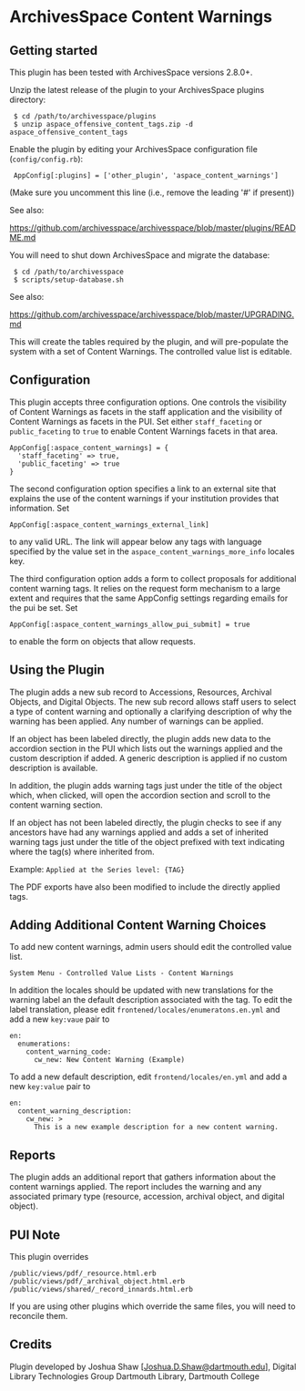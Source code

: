 ArchivesSpace Content Warnings
=============================

## Getting started

This plugin has been tested with ArchivesSpace versions 2.8.0+.

Unzip the latest release of the plugin to your
ArchivesSpace plugins directory:

     $ cd /path/to/archivesspace/plugins
     $ unzip aspace_offensive_content_tags.zip -d aspace_offensive_content_tags

Enable the plugin by editing your ArchivesSpace configuration file
(`config/config.rb`):

     AppConfig[:plugins] = ['other_plugin', 'aspace_content_warnings']

(Make sure you uncomment this line (i.e., remove the leading '#' if present))

See also:

  https://github.com/archivesspace/archivesspace/blob/master/plugins/README.md

You will need to shut down ArchivesSpace and migrate the database:

     $ cd /path/to/archivesspace
     $ scripts/setup-database.sh

See also:

  https://github.com/archivesspace/archivesspace/blob/master/UPGRADING.md
  
This will create the tables required by the plugin, and will pre-populate the 
system with a set of Content Warnings. The controlled value list is editable. 

## Configuration

This plugin accepts three configuration options. One controls the visibility of Content Warnings
as facets in the staff application and the visibility of Content Warnings
as facets in the PUI. Set either `staff_faceting` or `public_faceting` to `true` to
enable Content Warnings facets in that area.

```
AppConfig[:aspace_content_warnings] = {
  'staff_faceting' => true,
  'public_faceting' => true
}
```

The second configuration option specifies a link to an external site that explains the use of the 
content warnings if your institution provides that information. Set

```
AppConfig[:aspace_content_warnings_external_link]
```

to any valid URL. The link will appear below any tags with language specified by the value set in
the `aspace_content_warnings_more_info` locales key.

The third configuration option adds a form to collect proposals for additional content warning tags.
It relies on the request form mechanism to a large extent and requires that the same AppConfig
settings regarding emails for the pui be set. Set

```
AppConfig[:aspace_content_warnings_allow_pui_submit] = true
```
to enable the form on objects that allow requests.

## Using the Plugin

The plugin adds a new sub record to Accessions, Resources, Archival Objects, and Digital Objects.
The new sub record allows staff users to select a type of content warning and optionally a
clarifying description of why the warning has been applied. Any number of warnings can be applied.

If an object has been labeled directly, the plugin adds new data to the accordion section in the 
PUI which lists out the warnings applied and the custom description if added. A generic description 
is applied if no custom description is available.

In addition, the plugin adds warning tags just under the title of the object which, when clicked,
will open the accordion section and scroll to the content warning section.

If an object has not been labeled directly, the plugin checks to see if any ancestors have had any
warnings applied and adds a set of inherited warning tags just under the title of the object prefixed
with text indicating where the tag(s) where inherited from.

Example: `Applied at the Series level: {TAG}`

The PDF exports have also been modified to include the directly applied tags.

## Adding Additional Content Warning Choices

To add new content warnings, admin users should edit the controlled value list.
```
System Menu - Controlled Value Lists - Content Warnings
```

In addition the locales should be updated with new translations for the warning label an the default 
description associated with the tag. To edit the label translation, please edit 
`frontened/locales/enumeratons.en.yml` and add a new `key:vaue` pair to 
```
en:
  enumerations:
    content_warning_code:
      cw_new: New Content Warning (Example)    
```

To add a new default description, edit `frontend/locales/en.yml` and add a new `key:value` pair
to 
```
en:
  content_warning_description:
    cw_new: >
      This is a new example description for a new content warning.    
```  

## Reports

The plugin adds an additional report that gathers information about the content warnings applied. The
report includes the warning and any associated primary type (resource, accession, archival object, 
and digital object).

## PUI Note

This plugin overrides

    /public/views/pdf/_resource.html.erb
    /public/views/pdf/_archival_object.html.erb
    /public/views/shared/_record_innards.html.erb
    
If you are using other plugins which override the same files, you will need to reconcile
them.

## Credits

Plugin developed by Joshua Shaw [Joshua.D.Shaw@dartmouth.edu], Digital Library Technologies Group
Dartmouth Library, Dartmouth College
